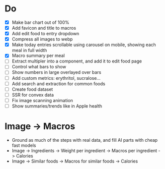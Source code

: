 # Do

- [x] Make bar chart out of 100%
- [x] Add favicon and title to macros
- [x] Add edit food to entry dropdown
- [x] Compress all images to webp
- [x] Make today entries scrollable using carousel on mobile, showing each meal in full width
- [x] Macro summary per meal
- [ ] Extract multipler into a component, and add it to edit food page
- [ ] Control what bars to show
- [ ] Show numbers in large overlayed over bars
- [ ] Add custom metrics: erythritol, sucralose…
- [ ] Add search and extraction for common foods
- [ ] Create food dataset
- [ ] SSR for convex data
- [ ] Fix image scanning animation
- [ ] Show summaries/trends like in Apple health

# Image -> Macros

- Ground as much of the steps with real data, and fill AI parts with cheap fast models
- Image -> Ingredients -> Weight per ingredient -> Macros per ingredient -> Calories
- Image -> Similar foods -> Macros for similar foods -> Calories

